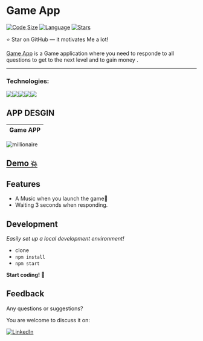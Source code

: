 # Game App

[![Code Size](https://img.shields.io/github/languages/code-size/aymenouer/Game-millionaire)](https://img.shields.io/github/languages/top/aymenouer/Game-millionaire)
[![Language](https://img.shields.io/github/languages/top/aymenouer/Game-millionaire)](https://img.shields.io/github/languages/top/aymenouer/Game-millionaire)
[![Stars](https://img.shields.io/github/stars/aymenouer/Game-millionairet?style=social)](https://img.shields.io/github/stars/aymenouer/Game-millionaire?style=social)


:star: Star on GitHub — it motivates Me a lot!

[Game App](https://aymengamequiz.herokuapp.com/) is a Game application where you need to responde to all questions to get to the next level and to gain money .

---
<h3>Technologies:</h3>
<a href="https://reactjs.org/"><img src="https://img.shields.io/badge/-React-313131?style=flat-square&labelColor=313131&logo=react&logoColor=white&color=313131"></img></a><a href="https://www.w3schools.com/html/html_intro.asp"><img src="https://img.shields.io/badge/-HTML5-313131?style=flat-square&labelColor=313131&logo=html5&logoColor=white&color=313131"></img></a><a href="https://www.w3schools.com/css/css_intro.asp"><img src="https://img.shields.io/badge/-CSS3-313131?style=flat-square&labelColor=313131&logo=css3&logoColor=white&color=313131"></img></a><a href="https://www.javascript.com"><img src="https://img.shields.io/badge/-Javascript-313131?style=flat-square&labelColor=313131&logo=javascript&logoColor=white&color=313131"></img></a><a href="https://code.visualstudio.com"><img src="https://img.shields.io/badge/-Visual Studio Code-313131?style=flat-square&labelColor=313131&logo=visual-studio-code&logoColor=white&color=313131"></img></a>

<!-- App DESGIN  -->
## APP DESGIN 
| Game APP |
| --- |
![millionaire](https://user-images.githubusercontent.com/49178153/160589117-346b167b-6dbc-41ce-9bc0-19d0b39e31e5.png)


## [Demo 💥](https://aymengamequiz.herokuapp.com/)

## Features

- A Music when you launch the game🌟
- Waiting 3 seconds when responding.


## Development

_Easily set up a local development environment!_

- clone
- `npm install`
- `npm start`


**Start coding!** 🎉


## Feedback 
Any questions or suggestions?

You are welcome to discuss it on:

[![LinkedIn](https://img.shields.io/badge/LinkedIn-0077B5?style=for-the-badge&logo=linkedin&logoColor=white)](https://www.linkedin.com/in/aymen-ouerghi-249632146/)


<br/>
<br/>



